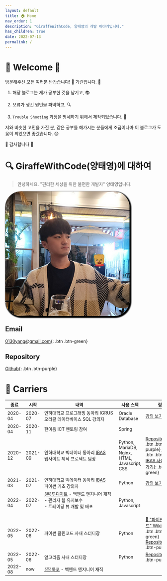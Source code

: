 ```yaml
---
layout: default
title: 🏠 Home
nav_order: 1
description: "GiraffeWithCode, 양태영의 개발 이야기입니다."
has_children: true
date: 2022-07-13
permalink: /
---
```


# 🎉 Welcome 🎉
방문해주신 모든 여러분 반갑습니다! 👋 기린입니다. 🦒

1. 해당 블로그는 제가 공부한 것을 남기고, 📚 
 
2. 오류가 생긴 원인을 파악하고, 🔍 

3. `Trouble Shooting` 과정을 명세하기 위해서 제작되었습니다. 🔫


저와 비슷한 고민을 가진 분, 같은 공부를 해가시는 분들에게 조금이나마 이 블로그가 도움이 되었으면 좋겠습니다. 😊

🙇‍ 감사합니다 🙇‍


# 🔍 GiraffeWithCode(양태영)에 대하여
> 안녕하세요. "편리한 세상을 위한 불편한 개발자" 양태영입니다.

<div class="img-wrapper" style="height: 400px; width: 400px; overflow: hidden; border-radius: 50px; box-shadow: 3px 3px 3px 3px black;">
    <img src="/assets/images/profile.jpg" alt="profile.jpg">
</div>

## <i class="fa-solid fa-envelope"></i> Email
[<i class="fa-solid fa-envelope"></i> 0130yang@gmail.com](mailto:0130yang@gmail.com){: .btn .btn-green}

## <i class="fa-solid fa-database"></i> Repository
[<i class="fa-brands fa-github"></i> Github](https://github.com/YangTaeyoung){: .btn .btn-purple}

# 📃 Carriers

| 종료                                 | 시작                                       | 내역                                                                                | 사용 스택                                         | 링크                                                                                                                                                                                                                                                                                                                                                       |
|------------------------------------|------------------------------------------|-----------------------------------------------------------------------------------|-----------------------------------------------|----------------------------------------------------------------------------------------------------------------------------------------------------------------------------------------------------------------------------------------------------------------------------------------------------------------------------------------------------------|
| <span class="label">2020-04</span> | <span class="label">2020-07</span>       | 인하대학교 프로그래밍 동아리 IGRUS 오라클 데이터베이스 SQL 강의자                                          | Oracle Database                               | [<i class="fa-brands fa-youtube" style="color: red;"></i> 강의 보기](lecture/#1-oracle-database-sql){:.btn}                                                                                                                                                                                                                                                  |
| <span class="label">2020-04</span> | <span class="label">2020-11</span>       | 한이음 ICT 멘토링 참여                                                                    | Spring                                        |                                                                                                                                                                                                                                                                                                                                                          |
| <span class="label">2020-12</span> | <span class="label">2021-09</span>       | 인하대학교 빅데이터 동아리 [IBAS](https://www.inhabas.com)<br/>웹사이트 제작 프로젝트 팀장                | Python, MariaDB, Nginx, HTML, Javascript, CSS | [<i class="fa-brands fa-github"></i> Repository ](https://github.com/YangTaeyoung/IBAS){: .btn .btn-purple} [Notion](https://torch-halibut-391.notion.site/36db6f7fda854fae8f0ff3a6901d14da?v=47d74bf3a70f48ae974b4335b2132be0){: .btn .btn-blue} [<i class="fa-brands fa-chrome"></i> IBAS 사이트 보러가기](https://www.inhabas.com/){: .btn .btn-green}       |
| <span class="label">2021-03</span> | <span class="label">2021-07</span>       | 인하대학교 빅데이터 동아리 [IBAS](https://www.inhabas.com)<br/>파이썬 기초 강의자                     | Python                                        | [<i class="fa-brands fa-youtube" style="color: red;"></i> 강의 보기](lecture/#2-python-basic){: .btn}                                                                                                                                                                                                                                                        |
| <span class="label">2022-04</span> | <span class="label">2022-07</span>       | [(주)투디지트](http://2digit.io/) - 백엔드 엔지니어 재직<br/> - 관리자 웹 유지보수<br/>- 트레이딩 뷰 개발 및 배포 &nbsp;&nbsp;&nbsp;&nbsp;&nbsp;&nbsp;&nbsp;&nbsp;&nbsp;&nbsp;&nbsp;&nbsp;&nbsp;&nbsp;&nbsp;&nbsp;&nbsp;&nbsp;&nbsp;&nbsp;&nbsp;&nbsp;&nbsp;&nbsp;&nbsp;&nbsp;&nbsp;&nbsp;&nbsp;&nbsp;&nbsp;&nbsp;&nbsp;&nbsp;&nbsp;&nbsp;&nbsp;&nbsp;&nbsp;&nbsp;&nbsp;&nbsp;&nbsp;&nbsp;&nbsp;&nbsp;&nbsp;&nbsp;&nbsp;&nbsp;&nbsp;&nbsp;&nbsp;&nbsp;&nbsp;&nbsp;&nbsp;&nbsp;&nbsp;&nbsp;| Python, Javascript                            |                                                                                                                                                                                                                                                                                                                                                          |
| <span class="label">2022-05</span> | <span class="label">2022-06</span>       | 파이썬 클린코드 사내 스터디장                                                                  | Python                                        | [📘 "파이썬 틀린코드" Wikidocs](https://wikidocs.net/book/8131){: .btn .btn-green} [<i class="fa-brands fa-github"></i> Repository](https://github.com/2022-2digit-study/2022-clean-code-study){:.btn .btn-purple}                                                                                                                                              |
| <span class="label">2022-05</span> | <span class="label">2022-06</span>       | 알고리즘 사내 스터디장                                                                      | Python                                        | [<i class="fa-brands fa-github"></i> Repository](https://github.com/2022-2digit-study/2022-algorithm-study){:.btn .btn-purple}                                                                                                                                                                                                                           |
| <span class="label">2022-08</span> | <span class="label label-red">now</span> | [(주)룩코](https://www.acloset.app/) - 백엔드 엔지니어 재직                                   |                                               |                                                                                                                                                                                                                                                                                                                                                          |

